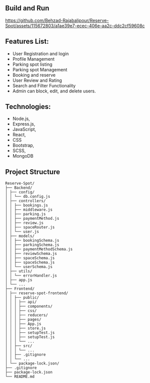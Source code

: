 
## Build and Run
https://github.com/Behzad-Rajabalipour/Reserve-Spot/assets/115672803/a1ae39e7-ecec-406e-aa2c-ddc2cf59608c

## Features List:
- User Registration and login
- Profile Management
- Parking spot listing
- Parking spot Management
- Booking and reserve
- User Review and Rating
- Search and Filter Functionality
- Admin can block, edit, and delete users.
## Technologies: 
- Node.js,
- Express.js,
- JavaScript,
- React,
- CSS
- Bootstrap,
- SCSS,
- MongoDB

## Project Structure

```
Reserve-Spot/
├── Backend/
│ ├── config/
│ │ └── db.config.js
│ ├── controllers/
│ │ ├── bookings.js
│ │ ├── middleware.js
│ │ ├── parking.js
│ │ ├── paymentMethod.js
│ │ ├── review.js
│ │ ├── spaceRouter.js
│ │ └── user.js
│ ├── models/
│ │ ├── bookingSchema.js
│ │ ├── parkingSchema.js
│ │ ├── paymentMethodSchema.js
│ │ ├── reviewSchema.js
│ │ ├── spaceSchema.js
│ │ ├── spaceSchema.js
│ │ └── userSchema.js
│ ├── utils/
│ │ └── errorHandler.js
│ ├── app.js
│ └── ...
├── Frontend/
│ ├── reserve-spot-frontend/
│ │ ├── public/
│ │ │ ├── api/
│ │ │ ├── components/
│ │ │ ├── css/
│ │ │ ├── reducers/
│ │ │ ├── pages/
│ │ │ ├── App.js
│ │ │ ├── store.js
│ │ │ ├── setupTest.js
│ │ │ ├── setupTest.js
│ │ │ └── ...
│ │ ├── src/
│ │ │ └── ...
│ │ ├── .gitignore
│ │ └── ... 
│ └── package-lock.json/
├── .gitignore
├── package-lock.json
└── README.md
```

